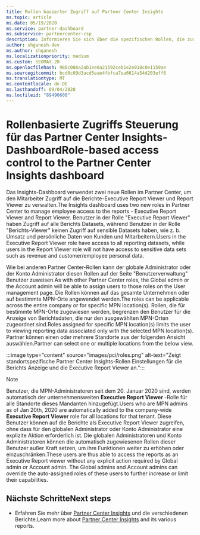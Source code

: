 ```yaml
---
title: Rollen basierter Zugriff auf Partner Center Insights
ms.topic: article
ms.date: 05/19/2020
ms.service: partner-dashboard
ms.subservice: partnercenter-csp
description: Informieren Sie sich über die spezifischen Rollen, die zum Anzeigen von Partner Center Insights-Berichten erforderlich sind Hierzu gehören die Rollen des Executive Report Viewer und der Berichts-Viewer.
author: shganesh-dev
ms.author: shganesh
ms.localizationpriority: medium
ms.custom: SEOMAY.20
ms.openlocfilehash: 980c086a2ab1ee0a21592ceb1e2e018c0e1159ae
ms.sourcegitcommit: bcd0c09d3acd5eae4fbfca7ea6614a54d203eff6
ms.translationtype: MT
ms.contentlocale: de-DE
ms.lasthandoff: 09/04/2020
ms.locfileid: "89490608"
---
```

# <a name="role-based-access-control-to-the-partner-center-insights-dashboard"></a><span data-ttu-id="c86e5-104">Rollenbasierte Zugriffs Steuerung für das Partner Center Insights-Dashboard</span><span class="sxs-lookup"><span data-stu-id="c86e5-104">Role-based access control to the Partner Center Insights dashboard</span></span>

<span data-ttu-id="c86e5-105">Das Insights-Dashboard verwendet zwei neue Rollen im Partner Center, um den Mitarbeiter Zugriff auf die Berichte-Executive Report Viewer und Report Viewer zu verwalten.</span><span class="sxs-lookup"><span data-stu-id="c86e5-105">The Insights dashboard uses two new roles in Partner Center to manage employee access to the reports - Executive Report Viewer and Report Viewer.</span></span>  <span data-ttu-id="c86e5-106">Benutzer in der Rolle "Executive Report Viewer" haben Zugriff auf alle Berichts Datasets, während Benutzer in der Rolle "Berichts-Viewer" keinen Zugriff auf sensible Datasets haben, wie z. b. Umsatz und persönliche Daten von Kunden und Mitarbeitern.</span><span class="sxs-lookup"><span data-stu-id="c86e5-106">Users in the Executive Report Viewer role have access to all reporting datasets, while users in the Report Viewer role will not have access to sensitive data sets such as revenue and customer/employee personal data.</span></span>  

<span data-ttu-id="c86e5-107">Wie bei anderen Partner Center-Rollen kann der globale Administrator oder der Konto Administrator diesen Rollen auf der Seite "Benutzerverwaltung" Benutzer zuweisen.</span><span class="sxs-lookup"><span data-stu-id="c86e5-107">As with other Partner Center roles, the Global admin or the Account admin will be able to assign users to those roles on the User management page.</span></span> <span data-ttu-id="c86e5-108">Die Rollen können auf das gesamte Unternehmen oder auf bestimmte MPN-Orte angewendet werden.</span><span class="sxs-lookup"><span data-stu-id="c86e5-108">The roles can be applicable across the entire company or for specific MPN location(s).</span></span> <span data-ttu-id="c86e5-109">Rollen, die für bestimmte MPN-Orte zugewiesen werden, begrenzen den Benutzer für die Anzeige von Berichtsdaten, die nur den ausgewählten MPN-Orten zugeordnet sind.</span><span class="sxs-lookup"><span data-stu-id="c86e5-109">Roles assigned for specific MPN location(s) limits the user to viewing reporting data associated only with the selected MPN location(s).</span></span> <span data-ttu-id="c86e5-110">Partner können einen oder mehrere Standorte aus der folgenden Ansicht auswählen.</span><span class="sxs-lookup"><span data-stu-id="c86e5-110">Partner can select one or multiple locations from the below view.</span></span>

:::image type="content" source="images/pci/roles.png" alt-text="Zeigt standortspezifische Partner Center Insights-Rollen Einstellungen für die Berichts Anzeige und die Executive Report Viewer an.":::

>[!Note]
> <span data-ttu-id="c86e5-112">Benutzer, die MPN-Administratoren seit dem 20. Januar 2020 sind, werden automatisch der unternehmensweiten **Executive Report Viewer** -Rolle für alle Standorte dieses Mandanten hinzugefügt.</span><span class="sxs-lookup"><span data-stu-id="c86e5-112">Users who are MPN admins as of Jan 20th, 2020 are automatically added to the company-wide **Executive Report Viewer** role for all locations for that tenant.</span></span> <span data-ttu-id="c86e5-113">Diese Benutzer können auf die Berichte als Executive Report Viewer zugreifen, ohne dass für den globalen Administrator oder Konto Administrator eine explizite Aktion erforderlich ist. Die globalen Administratoren und Konto Administratoren können die automatisch zugewiesenen Rollen dieser Benutzer außer Kraft setzen, um ihre Funktionen weiter zu erhöhen oder einzuschränken.</span><span class="sxs-lookup"><span data-stu-id="c86e5-113">These users are thus able to access the reports as an Executive Report viewer without any explicit action required by Global admin or Account admin. The Global admins and Account admins can override the auto-assigned roles of these users to further increase or limit their capabilities.</span></span>

## <a name="next-steps"></a><span data-ttu-id="c86e5-114">Nächste Schritte</span><span class="sxs-lookup"><span data-stu-id="c86e5-114">Next steps</span></span>

- <span data-ttu-id="c86e5-115">Erfahren Sie mehr über [Partner Center Insights](partner-center-insights.md) und die verschiedenen Berichte.</span><span class="sxs-lookup"><span data-stu-id="c86e5-115">Learn more about [Partner Center Insights](partner-center-insights.md) and its various reports.</span></span>
